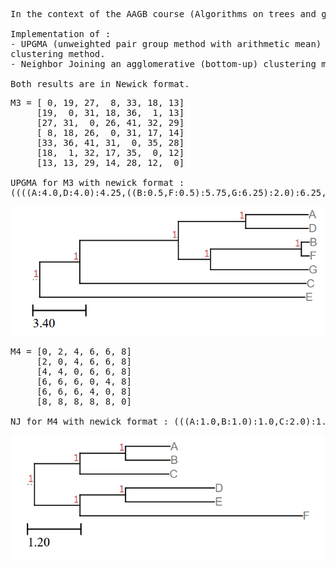 <pre>
In the context of the AAGB course (Algorithms on trees and graphs in bioinformatic)

Implementation of :
- UPGMA (unweighted pair group method with arithmetic mean) an agglomerative (bottom-up) hierarchical 
clustering method.
- Neighbor Joining an agglomerative (bottom-up) clustering method for the creation of phylogenetic trees.

Both results are in Newick format.
</pre> 

<pre>
M3 = [ 0, 19, 27,  8, 33, 18, 13]
     [19,  0, 31, 18, 36,  1, 13]
     [27, 31,  0, 26, 41, 32, 29]
     [ 8, 18, 26,  0, 31, 17, 14]
     [33, 36, 41, 31,  0, 35, 28]
     [18,  1, 32, 17, 35,  0, 12]
     [13, 13, 29, 14, 28, 12,  0]

UPGMA for M3 with newick format : 
((((A:4.0,D:4.0):4.25,((B:0.5,F:0.5):5.75,G:6.25):2.0):6.25,C:14.5):2.5,E:17.0);
</pre> 
![Alt text](https://github.com/ljp95/master1/blob/master/UPGMA%20-%20NJ/results/UPGMA.PNG)

<pre>
M4 = [0, 2, 4, 6, 6, 8] 
     [2, 0, 4, 6, 6, 8]
     [4, 4, 0, 6, 6, 8]
     [6, 6, 6, 0, 4, 8] 
     [6, 6, 6, 4, 0, 8] 
     [8, 8, 8, 8, 8, 0]

NJ for M4 with newick format : (((A:1.0,B:1.0):1.0,C:2.0):1.0,((D:2.0,E:2.0):1.0,F:5.0):1.0);
</pre> 
![Alt text](https://github.com/ljp95/master1/blob/master/UPGMA%20-%20NJ/results/NJ.PNG)
